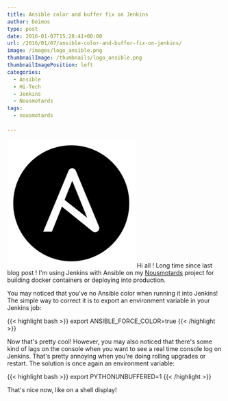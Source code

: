 ```yaml
---
title: Ansible color and buffer fix on Jenkins
author: Deimos
type: post
date: 2016-01-07T15:28:41+00:00
url: /2016/01/07/ansible-color-and-buffer-fix-on-jenkins/
image: /images/logo_ansible.png
thumbnailImage: /thumbnails/logo_ansible.png
thumbnailImagePosition: left
categories:
  - Ansible
  - Hi-Tech
  - Jenkins
  - Nousmotards
tags:
  - nousmotards

---
```

![ansible_logo](/images/logo_ansible.png)
Hi all ! Long time since last blog post ! I'm using Jenkins with Ansible on my [Nousmotards](http://www.nousmotards.com) project for building docker containers or deploying into production.

You may noticed that you've no Ansible color when running it into Jenkins! The simple way to correct it is to export an environment variable in your Jenkins job:

{{< highlight bash >}}
export ANSIBLE_FORCE_COLOR=true
{{< /highlight >}}

Now that's pretty cool! However, you may also noticed that there's some kind of lags on the console when you want to see a real time console log on Jenkins. That's pretty annoying when you're doing rolling upgrades or restart. The solution is once again an environment variable:

{{< highlight bash >}}
export PYTHONUNBUFFERED=1
{{< /highlight >}}

That's nice now, like on a shell display!